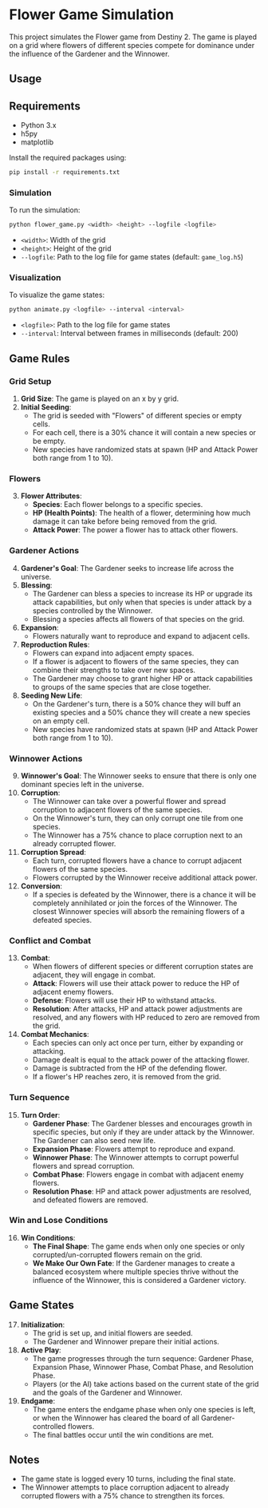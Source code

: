 
# Flower Game Simulation

This project simulates the Flower game from Destiny 2. The game is played on a grid where flowers of different species compete for dominance under the influence of the Gardener and the Winnower.

## Usage

## Requirements
- Python 3.x
- h5py
- matplotlib

Install the required packages using:
```sh
pip install -r requirements.txt
```

### Simulation
To run the simulation:
```sh
python flower_game.py <width> <height> --logfile <logfile>
```
- `<width>`: Width of the grid
- `<height>`: Height of the grid
- `--logfile`: Path to the log file for game states (default: `game_log.h5`)

### Visualization
To visualize the game states:
```sh
python animate.py <logfile> --interval <interval>
```
- `<logfile>`: Path to the log file for game states
- `--interval`: Interval between frames in milliseconds (default: 200)

## Game Rules

### Grid Setup
1. **Grid Size**: The game is played on an x by y grid.
2. **Initial Seeding**:
   - The grid is seeded with "Flowers" of different species or empty cells.
   - For each cell, there is a 30% chance it will contain a new species or be empty.
   - New species have randomized stats at spawn (HP and Attack Power both range from 1 to 10).

### Flowers
3. **Flower Attributes**:
   - **Species**: Each flower belongs to a specific species.
   - **HP (Health Points)**: The health of a flower, determining how much damage it can take before being removed from the grid.
   - **Attack Power**: The power a flower has to attack other flowers.

### Gardener Actions
4. **Gardener's Goal**: The Gardener seeks to increase life across the universe.
5. **Blessing**:
   - The Gardener can bless a species to increase its HP or upgrade its attack capabilities, but only when that species is under attack by a species controlled by the Winnower.
   - Blessing a species affects all flowers of that species on the grid.
6. **Expansion**:
   - Flowers naturally want to reproduce and expand to adjacent cells.
7. **Reproduction Rules**:
   - Flowers can expand into adjacent empty spaces.
   - If a flower is adjacent to flowers of the same species, they can combine their strengths to take over new spaces.
   - The Gardener may choose to grant higher HP or attack capabilities to groups of the same species that are close together.
8. **Seeding New Life**:
   - On the Gardener's turn, there is a 50% chance they will buff an existing species and a 50% chance they will create a new species on an empty cell.
   - New species have randomized stats at spawn (HP and Attack Power both range from 1 to 10).

### Winnower Actions
9. **Winnower's Goal**: The Winnower seeks to ensure that there is only one dominant species left in the universe.
10. **Corruption**:
    - The Winnower can take over a powerful flower and spread corruption to adjacent flowers of the same species.
    - On the Winnower's turn, they can only corrupt one tile from one species.
    - The Winnower has a 75% chance to place corruption next to an already corrupted flower.
11. **Corruption Spread**:
    - Each turn, corrupted flowers have a chance to corrupt adjacent flowers of the same species.
    - Flowers corrupted by the Winnower receive additional attack power.
12. **Conversion**:
    - If a species is defeated by the Winnower, there is a chance it will be completely annihilated or join the forces of the Winnower. The closest Winnower species will absorb the remaining flowers of a defeated species.

### Conflict and Combat
13. **Combat**:
    - When flowers of different species or different corruption states are adjacent, they will engage in combat.
    - **Attack**: Flowers will use their attack power to reduce the HP of adjacent enemy flowers.
    - **Defense**: Flowers will use their HP to withstand attacks.
    - **Resolution**: After attacks, HP and attack power adjustments are resolved, and any flowers with HP reduced to zero are removed from the grid.
14. **Combat Mechanics**:
    - Each species can only act once per turn, either by expanding or attacking.
    - Damage dealt is equal to the attack power of the attacking flower.
    - Damage is subtracted from the HP of the defending flower.
    - If a flower's HP reaches zero, it is removed from the grid.

### Turn Sequence
15. **Turn Order**:
    - **Gardener Phase**: The Gardener blesses and encourages growth in specific species, but only if they are under attack by the Winnower. The Gardener can also seed new life.
    - **Expansion Phase**: Flowers attempt to reproduce and expand.
    - **Winnower Phase**: The Winnower attempts to corrupt powerful flowers and spread corruption.
    - **Combat Phase**: Flowers engage in combat with adjacent enemy flowers.
    - **Resolution Phase**: HP and attack power adjustments are resolved, and defeated flowers are removed.

### Win and Lose Conditions
16. **Win Conditions**:
    - **The Final Shape**: The game ends when only one species or only corrupted/un-corrupted flowers remain on the grid.
    - **We Make Our Own Fate**: If the Gardener manages to create a balanced ecosystem where multiple species thrive without the influence of the Winnower, this is considered a Gardener victory.

## Game States
17. **Initialization**:
    - The grid is set up, and initial flowers are seeded.
    - The Gardener and Winnower prepare their initial actions.
18. **Active Play**:
    - The game progresses through the turn sequence: Gardener Phase, Expansion Phase, Winnower Phase, Combat Phase, and Resolution Phase.
    - Players (or the AI) take actions based on the current state of the grid and the goals of the Gardener and Winnower.
19. **Endgame**:
    - The game enters the endgame phase when only one species is left, or when the Winnower has cleared the board of all Gardener-controlled flowers.
    - The final battles occur until the win conditions are met.

## Notes
- The game state is logged every 10 turns, including the final state.
- The Winnower attempts to place corruption adjacent to already corrupted flowers with a 75% chance to strengthen its forces.
